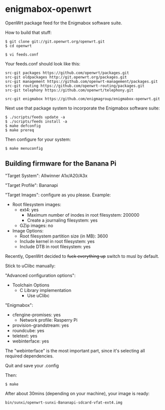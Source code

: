 enigmabox-openwrt
=================

OpenWrt package feed for the Enigmabox software suite.

How to build that stuff:

    $ git clone git://git.openwrt.org/openwrt.git
    $ cd openwrt

    $ vi feeds.conf

Your feeds.conf should look like this:

    src-git packages https://github.com/openwrt/packages.git
    src-git oldpackages http://git.openwrt.org/packages.git
    src-git management https://github.com/openwrt-management/packages.git
    src-git routing https://github.com/openwrt-routing/packages.git
    src-git telephony https://github.com/openwrt/telephony.git

    src-git enigmabox https://github.com/enigmagroup/enigmabox-openwrt.git

Next use that package system to incorporate the Enigmabox software suite:

    $ ./scripts/feeds update -a
    $ ./scripts/feeds install -a
    $ make defconfig
    $ make prereq

Then configure for your system:

    $ make menuconfig

## Building firmware for the Banana Pi

"Target System": Allwinner A1x/A20/A3x

"Target Profile": Bananapi

"Target Images": configure as you please. Example:
* Root filesystem images:
  * ext4: yes
    * Maximum number of inodes in root filesystem: 200000
    * Create a journaling filesystem: yes
  * GZip images: no
* Image Options:
  * Root filesystem partition size (in MB): 3600
  * Include kernel in root filesystem: yes
  * Include DTB in root filesystem: yes

Recently, OpenWrt decided to ~~fuck everything up~~ switch to musl by default.

Stick to uClibc manually:

"Advanced configuration options":
  * Toolchain Options
    * C Library implementation
      * Use uClibc

"Enigmabox":
* cfengine-promises: yes
  * Network profile: Rasperry Pi
* provision-grandstream: yes
* roundcube: yes
* teletext: yes
* webinterface: yes

The "webinterface" is the most important part, since it's selecting all required dependencies.

Quit and save your .config

Then:

    $ make

After about 30mins (depending on your machine), your image is ready:

    bin/sunxi/openwrt-sunxi-Bananapi-sdcard-vfat-ext4.img

